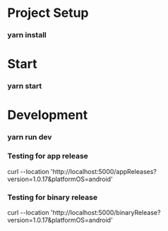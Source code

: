 # Project Setup
### yarn install 

# Start 
### yarn start

# Development 
### yarn run dev 


### Testing for app release
curl --location 'http://localhost:5000/appReleases?version=1.0.17&platformOS=android'

### Testing for binary release
curl --location 'http://localhost:5000/binaryRelease?version=1.0.17&platformOS=android'